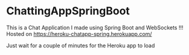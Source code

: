 # ChattingAppSpringBoot

This is a Chat Application I made using Spring Boot and WebSockets !!! Hosted on  https://heroku-chatapp-spring.herokuapp.com/

Just wait for a couple of minutes for the Heroku app to load 
